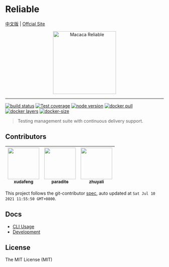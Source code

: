 # Reliable

[中文版](README.zh-CN.md) | [Offcial Site](//macacajs.github.io/reliable)

<p align="center">
  <a href="//macacajs.github.io/reliable">
    <img
      alt="Macaca Reliable"
      src="https://macacajs.github.io/reliable/logo/reliable.svg"
      width="200"
    />
  </a>
</p>

---

[![build status][travis-image]][travis-url]
[![Test coverage][codecov-image]][codecov-url]
[![node version][node-image]][node-url]
[![docker pull][docker-pull-image]][docker-url]
[![docker layers][docker-layers-image]][docker-url]
[![docker-size][docker-size-image]][docker-url]

[travis-image]: https://travis-ci.com/macacajs/reliable.svg?branch=master
[travis-url]: https://travis-ci.com/macacajs/reliable
[codecov-image]: https://img.shields.io/codecov/c/github/macacajs/reliable/master.svg
[codecov-url]: https://codecov.io/gh/macacajs/reliable
[node-image]: https://img.shields.io/badge/node.js-%3E=_12-green.svg
[node-url]: http://nodejs.org/download/
[docker-pull-image]: https://img.shields.io/docker/pulls/macacajs/reliable-web.svg?logo=dockbit
[docker-layers-image]: https://img.shields.io/microbadger/layers/macacajs/reliable-web.svg?logo=dockbit
[docker-size-image]: https://img.shields.io/microbadger/image-size/macacajs/reliable-web.svg?logo=dockbit
[docker-url]: https://hub.docker.com/r/macacajs/reliable-web/

> Testing management suite with continuous delivery support.

<!-- GITCONTRIBUTOR_START -->

## Contributors

|[<img src="https://avatars.githubusercontent.com/u/1011681?v=4" width="100px;"/><br/><sub><b>xudafeng</b></sub>](https://github.com/xudafeng)<br/>|[<img src="https://avatars.githubusercontent.com/u/1209810?v=4" width="100px;"/><br/><sub><b>paradite</b></sub>](https://github.com/paradite)<br/>|[<img src="https://avatars.githubusercontent.com/u/15025212?v=4" width="100px;"/><br/><sub><b>zhuyali</b></sub>](https://github.com/zhuyali)<br/>|
| :---: | :---: | :---: |


This project follows the git-contributor [spec](https://github.com/xudafeng/git-contributor), auto updated at `Sat Jul 10 2021 11:55:50 GMT+0800`.

<!-- GITCONTRIBUTOR_END -->

## Docs

- [CLI Usage](//github.com/macacajs/reliable-cli)
- [Development](./docker/reliable-web#development)

## License

The MIT License (MIT)
